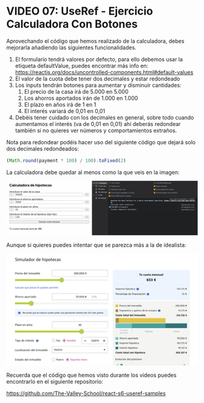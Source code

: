 # VIDEO 07: UseRef - ****Ejercicio Calculadora Con Botones****

Aprovechando el código que hemos realizado de la calculadora, debes mejorarla añadiendo las siguientes funcionalidades.

1. El formulario tendrá valores por defecto, para ello debemos usar la etiqueta defaultValue, puedes encontrar más info en:
<https://reactjs.org/docs/uncontrolled-components.html#default-values>
2. El valor de la cuota debe tener dos decimales y estar redondeado
3. Los inputs tendrán botones para aumentar y disminuir cantidades:
    1. El precio de la casa irá de 5.000 en 5.000
    2. Los ahorros aportados irán de 1.000 en 1.000
    3. El plazo en años irá de 1 en 1
    4. El interés variará de 0,01 en 0,01 
4. Debéis tener cuidado con los decimales en general, sobre todo cuando aumentamos el interés (va de 0,01 en 0,01) ahí deberás redondear también si no quieres ver números y comportamientos extraños.

Nota para redondear podéis hacer uso del siguiente código que dejará solo dos decimales redondeados:

```jsx
(Math.round(payment * 100) / 100).toFixed(2)
```

La calculadora debe quedar al menos como la que veis en la imagen:

![Untitled](/docs/assets/Untitled.png)

Aunque si quieres puedes intentar que se parezca más a la de idealista:

![Untitled](/docs/assets/Untitled%201.png)

Recuerda que el código que hemos visto durante los vídeos puedes encontrarlo en el siguiente repositorio:

<https://github.com/The-Valley-School/react-s6-useref-samples>